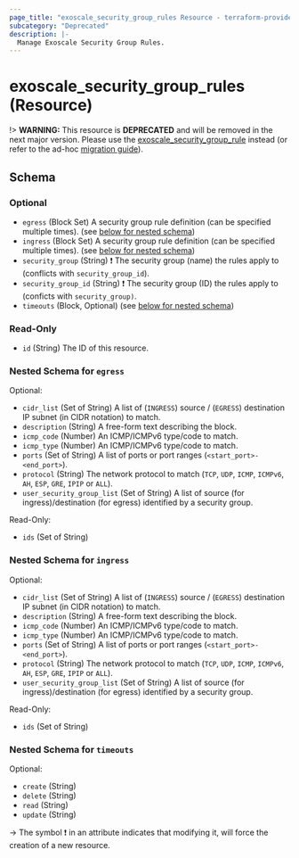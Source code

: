 ```yaml
---
page_title: "exoscale_security_group_rules Resource - terraform-provider-exoscale"
subcategory: "Deprecated"
description: |-
  Manage Exoscale Security Group Rules.
---
```


# exoscale_security_group_rules (Resource)

!> **WARNING:** This resource is **DEPRECATED** and will be removed in the next major version. Please use the [exoscale_security_group_rule](./security_group_rule.md) instead (or refer to the ad-hoc [migration guide](../guides/migration-of-security-group-rules.md)).



<!-- schema generated by tfplugindocs -->
## Schema

### Optional

- `egress` (Block Set) A security group rule definition (can be specified multiple times). (see [below for nested schema](#nestedblock--egress))
- `ingress` (Block Set) A security group rule definition (can be specified multiple times). (see [below for nested schema](#nestedblock--ingress))
- `security_group` (String) ❗ The security group (name) the rules apply to (conflicts with `security_group_id`).
- `security_group_id` (String) ❗ The security group (ID) the rules apply to (conficts with `security_group)`.
- `timeouts` (Block, Optional) (see [below for nested schema](#nestedblock--timeouts))

### Read-Only

- `id` (String) The ID of this resource.

<a id="nestedblock--egress"></a>
### Nested Schema for `egress`

Optional:

- `cidr_list` (Set of String) A list of (`INGRESS`) source / (`EGRESS`) destination IP subnet (in CIDR notation) to match.
- `description` (String) A free-form text describing the block.
- `icmp_code` (Number) An ICMP/ICMPv6 type/code to match.
- `icmp_type` (Number) An ICMP/ICMPv6 type/code to match.
- `ports` (Set of String) A list of ports or port ranges (`<start_port>-<end_port>`).
- `protocol` (String) The network protocol to match (`TCP`, `UDP`, `ICMP`, `ICMPv6`, `AH`, `ESP`, `GRE`, `IPIP` or `ALL`).
- `user_security_group_list` (Set of String) A list of source (for ingress)/destination (for egress) identified by a security group.

Read-Only:

- `ids` (Set of String)


<a id="nestedblock--ingress"></a>
### Nested Schema for `ingress`

Optional:

- `cidr_list` (Set of String) A list of (`INGRESS`) source / (`EGRESS`) destination IP subnet (in CIDR notation) to match.
- `description` (String) A free-form text describing the block.
- `icmp_code` (Number) An ICMP/ICMPv6 type/code to match.
- `icmp_type` (Number) An ICMP/ICMPv6 type/code to match.
- `ports` (Set of String) A list of ports or port ranges (`<start_port>-<end_port>`).
- `protocol` (String) The network protocol to match (`TCP`, `UDP`, `ICMP`, `ICMPv6`, `AH`, `ESP`, `GRE`, `IPIP` or `ALL`).
- `user_security_group_list` (Set of String) A list of source (for ingress)/destination (for egress) identified by a security group.

Read-Only:

- `ids` (Set of String)


<a id="nestedblock--timeouts"></a>
### Nested Schema for `timeouts`

Optional:

- `create` (String)
- `delete` (String)
- `read` (String)
- `update` (String)

-> The symbol ❗ in an attribute indicates that modifying it, will force the creation of a new resource.


